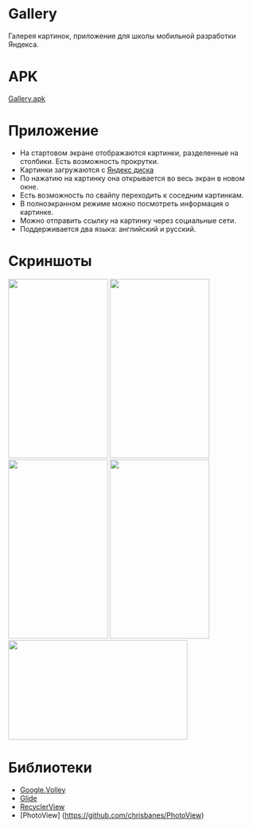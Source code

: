 # Gallery
Галерея картинок, приложение для школы мобильной разработки Яндекса.

# APK
[Gallery.apk](https://yadi.sk/d/N13d2U0J3Uzxby)

# Приложение
* На стартовом экране отображаются картинки, разделенные на столбики. Eсть возможность прокрутки.
* Картинки загружаются с [Яндекс диска](https://yadi.sk/d/2juJHwM13UjXGw)
* По нажатию на картинку она открывается во весь экран в новом окне.
* Есть возможность по свайпу переходить к соседним картинкам.
* В полноэкранном режиме можно посмотреть информация о картинке.
* Можно отправить ссылку на картинку через социальные сети.
* Поддерживается два языка: английский и русский.

# Скриншоты
<img height="360" width="200" src="https://user-images.githubusercontent.com/22888209/39436449-cc4f633a-4cbf-11e8-9b91-167646fb2c41.jpg"/> <img height="360" width="200" src="https://user-images.githubusercontent.com/22888209/39436414-bcace344-4cbf-11e8-933d-235bfb61d6d0.jpg"/> <img height="360" width="200" src="https://user-images.githubusercontent.com/22888209/39436459-d35d71c6-4cbf-11e8-84cc-5dfe1067ca94.jpg"/> <img height="360" width="200" src="https://user-images.githubusercontent.com/22888209/39436474-dfb3e860-4cbf-11e8-834b-9430ad04996d.jpg"/>
<img height="200" width="360" src="https://user-images.githubusercontent.com/22888209/39436482-e70194e6-4cbf-11e8-9622-898712535f47.jpg"/>

# Библиотеки
* [Google.Volley](https://developer.android.com/training/volley/)
* [Glide](https://github.com/bumptech/glide)
* [RecyclerView](https://developer.android.com/reference/android/support/v7/widget/RecyclerView)
* [PhotoView] (https://github.com/chrisbanes/PhotoView)
